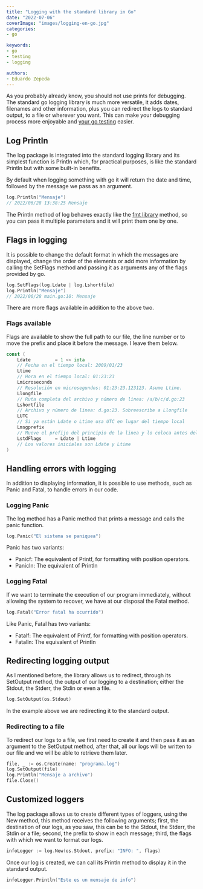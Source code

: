 ```yaml
---
title: "Logging with the standard library in Go"
date: "2022-07-06"
coverImage: "images/logging-en-go.jpg"
categories:
- go

keywords:
- go
- testing
- logging

authors:
- Eduardo Zepeda
---
```


As you probably already know, you should not use prints for debugging. The standard go logging library is much more versatile, it adds dates, filenames and other information, plus you can redirect the logs to standard output, to a file or wherever you want. This can make your debugging process more enjoyable and [your go testing](/go-basic-testing-and-coverage/) easier.

## Log Println

The log package is integrated into the standard logging library and its simplest function is Println which, for practical purposes, is like the standard Println but with some built-in benefits.

By default when logging something with go it will return the date and time, followed by the message we pass as an argument.

```go
log.Println("Mensaje")
// 2022/06/28 13:38:25 Mensaje
```

The Println method of log behaves exactly like the [fmt library](/go-functions-arguments-and-the-fmt-package/) method, so you can pass it multiple parameters and it will print them one by one.

## Flags in logging

It is possible to change the default format in which the messages are displayed, change the order of the elements or add more information by calling the SetFlags method and passing it as arguments any of the flags provided by go.

```go
log.SetFlags(log.Ldate | log.Lshortfile)
log.Println("Mensaje")
// 2022/06/28 main.go:10: Mensaje
```

There are more flags available in addition to the above two.

### Flags available

Flags are available to show the full path to our file, the line number or to move the prefix and place it before the message. I leave them below.

```go
const (
    Ldate         = 1 << iota     
    // Fecha en el tiempo local: 2009/01/23
    Ltime                         
    // Hora en el tiempo local: 01:23:23
    Lmicroseconds                 
    // Resolución en microsegundos: 01:23:23.123123. Asume Ltime.
    Llongfile                     
    // Ruta completa del archivo y número de linea: /a/b/c/d.go:23
    Lshortfile                    
    // Archivo y número de linea: d.go:23. Sobreescribe a Llongfile
    LUTC                          
    // Si ya están Ldate o Ltime usa UTC en lugar del tiempo local
    Lmsgprefix                    
    // Mueve el prefijo del principio de la linea y lo coloca antes del mensaje. 
    LstdFlags     = Ldate | Ltime 
    // Los valores iniciales son Ldate y Ltime
)
```

## Handling errors with logging

In addition to displaying information, it is possible to use methods, such as Panic and Fatal, to handle errors in our code.

### Logging Panic

The log method has a Panic method that prints a message and calls the panic function.

```go
log.Panic("El sistema se paniquea")
```

Panic has two variants:

* Panicf: The equivalent of Printf, for formatting with position operators.
* Panicln: The equivalent of Println

### Logging Fatal

If we want to terminate the execution of our program immediately, without allowing the system to recover, we have at our disposal the Fatal method.

```go
log.Fatal("Error fatal ha ocurrido")
```

Like Panic, Fatal has two variants:

* Fatalf: The equivalent of Printf, for formatting with position operators.
* Fatalln: The equivalent of Println

## Redirecting logging output

As I mentioned before, the library allows us to redirect, through its SetOutput method, the output of our logging to a destination; either the Stdout, the Stderr, the Stdin or even a file.

```go
log.SetOutput(os.Stdout)
```

In the example above we are redirecting it to the standard output.

### Redirecting to a file

To redirect our logs to a file, we first need to create it and then pass it as an argument to the SetOutput method, after that, all our logs will be written to our file and we will be able to retrieve them later.

```go
file, _ := os.Create(name: "programa.log")
log.SetOutput(file)
log.Println("Mensaje a archivo")
file.Close()
```

## Customized loggers

The log package allows us to create different types of loggers, using the New method, this method receives the following arguments; first, the destination of our logs, as you saw, this can be to the Stdout, the Stderr, the Stdin or a file; second, the prefix to show in each message; third, the flags with which we want to format our logs.

```go
infoLogger := log.New(os.Stdout, prefix: "INFO: ", flags)
```

Once our log is created, we can call its Println method to display it in the standard output.

```go
infoLogger.Println("Este es un mensaje de info")
```